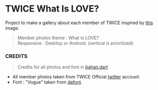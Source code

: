 # TWICE What Is LOVE?

Project to make a gallery about each member of TWICE inspired by [this](https://c-cl.cdn.smule.com/rs-s79/arr/dc/e7/3e774b9c-bc43-420b-9e56-7c846d3f1dff_1024.jpg) image.

> Member photos theme : What Is LOVE? <br/>
> Responsive : Desktop or Android. (vertical is prioritized)

### CREDITS
> Credits for all photos and font in [bahan.dart](https://github.com/Dimas-Saputra-Me/Twice_What-is-love/blob/master/lib/bahan.dart)
- All member photos taken from TWICE Official [twitter](https://twitter.com/jypetwice) account.
- Font : "Vogue" taken from [dafont](https://www.dafont.com/vogue.font).
